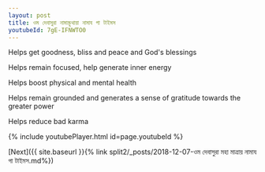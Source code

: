 ```yaml
---
layout: post
title: ওম দেবাসুরা নামাস্ক্রুথায়া নামায গা টাইমস
youtubeId: 7gE-IFNWTO0
---
```

 
 
Helps get goodness, bliss and peace and God's blessings
 
Helps remain focused, help generate inner energy 
 
Helps boost physical and mental health 
 
Helps remain grounded and generates a sense of gratitude towards the greater power 
 
Helps reduce bad karma
 
 
 
 


{% include youtubePlayer.html id=page.youtubeId %}
 
[Next]({{ site.baseurl }}{% link  split2/_posts/2018-12-07-ওম দেবাসুরা মহা মাত্রায় নামায গা টাইমস.md%})
 
